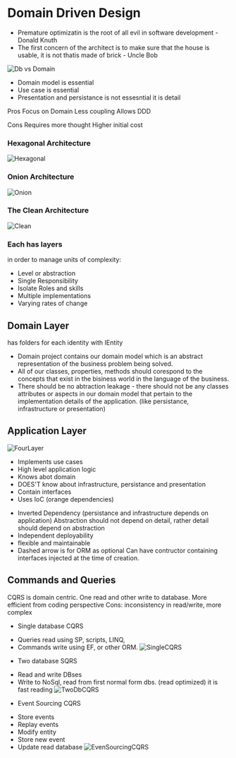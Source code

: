 # Domain Driven Design 

* Premature optimizatin is the root of all evil in software development - Donald Knuth
* The first concern of the architect is to make sure that the house is usable, it is not thatis made of brick - Uncle Bob

![Db vs Domain](https://github.com/miticv/miticv.github.io/raw/master/Images/DbVsDomain.png)

- Domain model is essential
- Use case is essential
- Presentation and persistance is not essesntial it is detail

Pros
Focus on Domain
Less coupling
Allows DDD

Cons
Requires more thought
Higher initial cost


### Hexagonal Architecture
![Hexagonal](https://github.com/miticv/miticv.github.io/raw/master/Images/Hexagonal.png)
### Onion Architecture
![Onion](https://github.com/miticv/miticv.github.io/raw/master/Images/Onion.png)
### The Clean Architecture
![Clean](https://github.com/miticv/miticv.github.io/raw/master/Images/Clean.png)
### Each has layers
in order to manage units of complexity:
- Level or abstraction
- Single Responsibility
- Isolate Roles and skills
- Multiple implementations
- Varying rates of change

## Domain Layer
has folders for each identity with IEntity
* Domain project contains our domain model which is an abstract representation of the business problem being solved.
* All of our classes, properties, methods should corespond to the concepts that exist in the bisiness world in the language of the business.
* There should be no abtraction leakage - there should not be any classes attributes or aspects in our domain model 
that pertain to the implementation details of the application. (like persistance, infrastructure or presentation)

## Application Layer
![FourLayer](https://github.com/miticv/miticv.github.io/raw/master/Images/FourLayer.png)
* Implements use cases
* High level application logic
* Knows abot domain
* DOES'T know about infrastructure, persistance and presentation
* Contain interfaces
* Uses IoC (orange dependencies)
- Inverted Dependency (persistance and infrastructure depends on application)
Abstraction should not depend on detail, rather detail should depend on abstraction
- Independent deployability
- flexible and maintainable
- Dashed arrow is for ORM as optional
Can have contructor containing interfaces injected at the time of creation.


## Commands and Queries
CQRS is domain centric. One read and other write to database.
More efficient from coding perspective
Cons:
inconsistency in read/write, more complex


* Single database CQRS
- Queries read using SP, scripts, LINQ, 
- Commands write using EF, or other ORM.
![SingleCQRS](https://github.com/miticv/miticv.github.io/raw/master/Images/SingleCQRS.png)

* Two database SQRS
- Read and write DBses
- Write to NoSql, read from first normal form dbs. (read optimized) it is fast reading
![TwoDbCQRS](https://github.com/miticv/miticv.github.io/raw/master/Images/TwoDbCQRS.png)

* Event Sourcing CQRS
- Store events
- Replay events
- Modify entity
- Store new event
- Update read database
![EvenSourcingCQRS](https://github.com/miticv/miticv.github.io/raw/master/Images/EvenSourcingCQRS.png)

